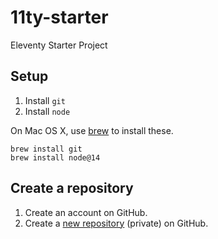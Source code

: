 # 11ty-starter
Eleventy Starter Project

## Setup

1. Install `git`
2. Install `node`

On Mac OS X, use [brew](https://brew.sh/) to install these.

```shell
brew install git
brew install node@14
```

## Create a repository

1. Create an account on GitHub.
2. Create a [new repository](https://github.com/new) (private) on GitHub.


